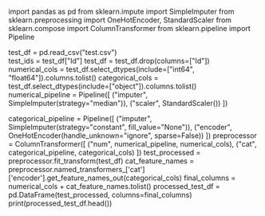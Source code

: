 import pandas as pd
from sklearn.impute import SimpleImputer
from sklearn.preprocessing import OneHotEncoder, StandardScaler
from sklearn.compose import ColumnTransformer
from sklearn.pipeline import Pipeline

test_df = pd.read_csv("test.csv")  
test_ids = test_df["Id"]
test_df = test_df.drop(columns=["Id"])
numerical_cols = test_df.select_dtypes(include=["int64", "float64"]).columns.tolist()
categorical_cols = test_df.select_dtypes(include=["object"]).columns.tolist()
numerical_pipeline = Pipeline([
    ("imputer", SimpleImputer(strategy="median")),
    ("scaler", StandardScaler())
])

categorical_pipeline = Pipeline([
    ("imputer", SimpleImputer(strategy="constant", fill_value="None")),
    ("encoder", OneHotEncoder(handle_unknown="ignore", sparse=False))
])
preprocessor = ColumnTransformer([
    ("num", numerical_pipeline, numerical_cols),
    ("cat", categorical_pipeline, categorical_cols)
])
test_processed = preprocessor.fit_transform(test_df)
cat_feature_names = preprocessor.named_transformers_['cat']['encoder'].get_feature_names_out(categorical_cols)
final_columns = numerical_cols + cat_feature_names.tolist()
processed_test_df = pd.DataFrame(test_processed, columns=final_columns)
print(processed_test_df.head())
